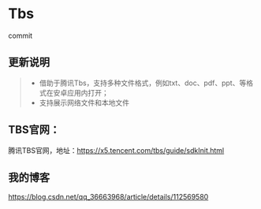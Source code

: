 # Tbs
commit
## 更新说明

> * 借助于腾讯Tbs，支持多种文件格式，例如txt、doc、pdf、ppt、等格式在安卓应用内打开；
> * 支持展示网络文件和本地文件

## TBS官网：

腾讯TBS官网，地址：https://x5.tencent.com/tbs/guide/sdkInit.html

## 我的博客

https://blog.csdn.net/qq_36663968/article/details/112569580
